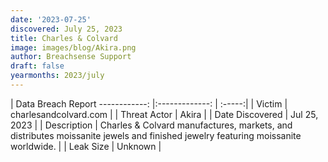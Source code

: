 ```yaml
---
date: '2023-07-25'
discovered: July 25, 2023
title: Charles & Colvard
image: images/blog/Akira.png
author: Breachsense Support
draft: false
yearmonths: 2023/july
---
```



| Data Breach Report
------------:     |:-------------:    | :-----:|
| Victim      | charlesandcolvard.com      | 
| Threat Actor      | Akira      | 
| Date Discovered      | Jul 25, 2023      | 
| Description      | Charles & Colvard manufactures, markets, and distributes moissanite jewels and finished jewelry featuring moissanite worldwide.      | 
| Leak Size      | Unknown      | 

